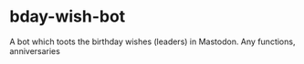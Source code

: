 # bday-wish-bot
A bot which toots the birthday wishes (leaders) in Mastodon.
Any functions, anniversaries